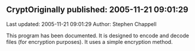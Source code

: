 ## CryptOriginally published: 2005-11-21 09:01:29 
Last updated: 2005-11-21 09:01:29 
Author: Stephen Chappell 
 
This program has been documented. It is designed to encode and decode files (for encryption purposes). It uses a simple encryption method.